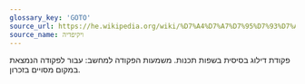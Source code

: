 ```yaml
---
glossary_key: 'GOTO'
source_url: https://he.wikipedia.org/wiki/%D7%A4%D7%A7%D7%95%D7%93%D7%AA_goto
source_name: ויקיפדיה
---
```


פקודת דילוג בסיסית בשפות תכנות. משמעות הפקודה למחשב: עבור לפקודה הנמצאת במקום מסויים בזכרון.
